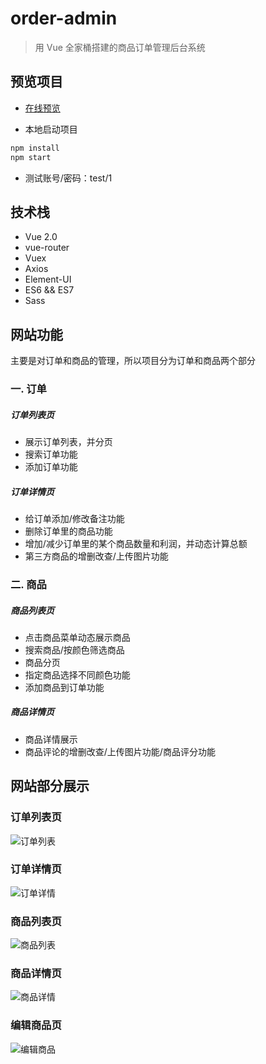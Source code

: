 # order-admin

> 用 Vue 全家桶搭建的商品订单管理后台系统

## 预览项目
- [在线预览](http://rzk-in.wo946.com/#/login)

- 本地启动项目
```bash
npm install
npm start
```
- 测试账号/密码：test/1

## 技术栈
- Vue 2.0
- vue-router
- Vuex
- Axios
- Element-UI
- ES6 && ES7
- Sass

## 网站功能
主要是对订单和商品的管理，所以项目分为订单和商品两个部分
### 一. 订单
##### 订单列表页
- 展示订单列表，并分页
- 搜索订单功能
- 添加订单功能
##### 订单详情页 
- 给订单添加/修改备注功能
- 删除订单里的商品功能
- 增加/减少订单里的某个商品数量和利润，并动态计算总额
- 第三方商品的增删改查/上传图片功能
### 二. 商品
##### 商品列表页
- 点击商品菜单动态展示商品
- 搜索商品/按颜色筛选商品
- 商品分页
- 指定商品选择不同颜色功能
- 添加商品到订单功能
##### 商品详情页 
- 商品详情展示
- 商品评论的增删改查/上传图片功能/商品评分功能


## 网站部分展示
### 订单列表页
![订单列表](https://github.com/zaxlct/vue-order-admin/blob/master/imgs/order-list.jpg)

### 订单详情页
![订单详情](https://github.com/zaxlct/vue-order-admin/blob/master/imgs/order-detail.jpg)

### 商品列表页
![商品列表](https://github.com/zaxlct/vue-order-admin/blob/master/imgs/goods-list.png)

### 商品详情页
![商品详情](https://github.com/zaxlct/vue-order-admin/blob/master/imgs/goods-detail.jpg)

### 编辑商品页
![编辑商品](https://github.com/zaxlct/vue-order-admin/blob/master/imgs/edit-goods.jpg)



